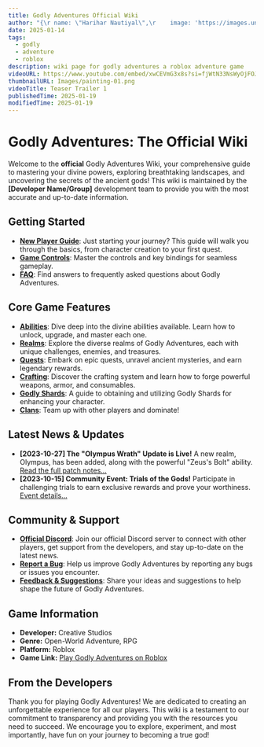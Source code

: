 ```yaml
---
title: Godly Adventures Official Wiki
author: "{\r name: \"Harihar Nautiyal\",\r    image: 'https://images.unsplash.com/photo-1612916628677-475f676a6adf'\r}"
date: 2025-01-14
tags:
  - godly
  - adventure
  - roblox
description: wiki page for godly adventures a roblox adventure game
videoURL: https://www.youtube.com/embed/xwCEVmG3x8s?si=fjWtN33NsWyOjFOJ
thumbnailURL: Images/painting-01.png
videoTitle: Teaser Trailer 1
publishedTime: 2025-01-19
modifiedTime: 2025-01-19
---
```



# Godly Adventures: The Official Wiki

Welcome to the **official** Godly Adventures Wiki, your comprehensive guide to mastering your divine powers, exploring breathtaking landscapes, and uncovering the secrets of the ancient gods! This wiki is maintained by the **\[Developer Name/Group]** development team to provide you with the most accurate and up-to-date information.

##  Getting Started

*   [**New Player Guide**](Getting%20Started/New%20Player%20Guide.md): Just starting your journey? This guide will walk you through the basics, from character creation to your first quest.
*   [**Game Controls**](Getting%20Started/Game%20Controls.md): Master the controls and key bindings for seamless gameplay.
*   [**FAQ**](FAQ.md): Find answers to frequently asked questions about Godly Adventures.

## Core Game Features

*   [**Abilities**](Abilities.md): Dive deep into the divine abilities available. Learn how to unlock, upgrade, and master each one.
*   [**Realms**](Realms.md): Explore the diverse realms of Godly Adventures, each with unique challenges, enemies, and treasures.
*   [**Quests**](Quests.md): Embark on epic quests, unravel ancient mysteries, and earn legendary rewards.
*   [**Crafting**](Crafting.md): Discover the crafting system and learn how to forge powerful weapons, armor, and consumables.
*   [**Godly Shards**](Godly%20Shards.md): A guide to obtaining and utilizing Godly Shards for enhancing your character.
*   [**Clans**](Getting%20Started/Clans.md): Team up with other players and dominate!


  ## Latest News & Updates

*   **\[2023-10-27] The "Olympus Wrath" Update is Live!**  A new realm, Olympus, has been added, along with the powerful "Zeus's Bolt" ability. [Read the full patch notes...](Patch%20Notes.md)
*   **\[2023-10-15] Community Event: Trials of the Gods!** Participate in challenging trials to earn exclusive rewards and prove your worthiness. [Event details...](link-to-event-page)

## Community & Support

*   [**Official Discord**](https://discord.gg/F33uujfmhj): Join our official Discord server to connect with other players, get support from the developers, and stay up-to-date on the latest news.
*   [**Report a Bug**](Support/Report%20a%20Bug.md): Help us improve Godly Adventures by reporting any bugs or issues you encounter.
*   [**Feedback & Suggestions**](Support/Feedback%20and%20Suggestions.md): Share your ideas and suggestions to help shape the future of Godly Adventures.

## Game Information

*   **Developer:** Creative Studios
*   **Genre:** Open-World Adventure, RPG
*   **Platform:** Roblox
*   **Game Link:** [Play Godly Adventures on Roblox](link-to-roblox-game-page)

## From the Developers

Thank you for playing Godly Adventures! We are dedicated to creating an unforgettable experience for all our players. This wiki is a testament to our commitment to transparency and providing you with the resources you need to succeed. We encourage you to explore, experiment, and most importantly, have fun on your journey to becoming a true god!

